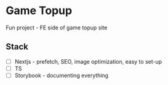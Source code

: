 # Game Topup
Fun project - FE side of game topup site
## Stack
- [ ] Nextjs - prefetch, SEO, image optimization, easy to set-up
- [ ] TS
- [ ] Storybook - documenting everything
